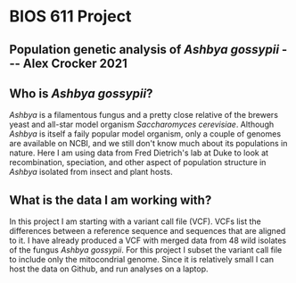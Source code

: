 # BIOS 611 Project
## Population genetic analysis of *Ashbya gossypii* --- Alex Crocker 2021

## Who is *Ashbya gossypii*? 
*Ashbya* is a filamentous fungus and a pretty close relative of the brewers yeast and all-star model organism *Saccharomyces cerevisiae*. Although *Ashbya* is itself a faily popular model organism, only a couple of genomes are available on NCBI, and we still don't know much about its populations in nature. Here I am using data from Fred Dietrich's lab at Duke to look at recombination, speciation, and other aspect of population structure in *Ashbya* isolated from insect and plant hosts. 

## What is the data I am working with?
In this project I am starting with a variant call file (VCF). VCFs list the differences between a reference sequence and sequences that are aligned to it. I have already produced a VCF with merged data from 48 wild isolates of the fungus *Ashbya gossypii*. For this project I subset the variant call file to include only the mitocondrial genome. Since it is relatively small I can host the data on Github, and run analyses on a laptop. 

